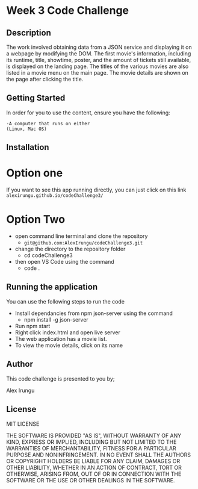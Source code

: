 # Week 3 Code Challenge 
## Description
The work involved obtaining data from a JSON service and displaying it on a webpage by modifying the DOM. The first movie's information, including its runtime, title, showtime, poster, and the amount of tickets still available, is displayed on the landing page. The titles of the various movies are also listed in a movie menu on the main page. The movie details are shown on the page after clicking the title.

## Getting Started
 In order for you to use the content, ensure you have the following:

    -A computer that runs on either
    (Linux, Mac OS)



## Installation
# Option one 
If you want to see this app running directly, you can just click on this link
  `alexirungu.github.io/codeChallenge3/`

# Option Two
* open command line terminal and clone the repository
    - `git@github.com:AlexIrungu/codeChallenge3.git`
* change the directory to the repository folder
    - cd codeChallenge3
* then open VS Code using the command 
    - code .



## Running the application
You can use the following steps to run the code

* Install dependancies from npm json-server using the command
    - npm install -g json-server
* Run npm start
* Right click index.html and open live server
* The web application has a movie list. 
* To view the movie details, click on its name



## Author
This code challenge is presented to you by;

Alex Irungu
## License
MIT LICENSE

THE SOFTWARE IS PROVIDED "AS IS", WITHOUT WARRANTY OF ANY KIND, EXPRESS OR
IMPLIED, INCLUDING BUT NOT LIMITED TO THE WARRANTIES OF MERCHANTABILITY,
FITNESS FOR A PARTICULAR PURPOSE AND NONINFRINGEMENT. IN NO EVENT SHALL THE
AUTHORS OR COPYRIGHT HOLDERS BE LIABLE FOR ANY CLAIM, DAMAGES OR OTHER
LIABILITY, WHETHER IN AN ACTION OF CONTRACT, TORT OR OTHERWISE, ARISING FROM,
OUT OF OR IN CONNECTION WITH THE SOFTWARE OR THE USE OR OTHER DEALINGS IN THE
SOFTWARE.